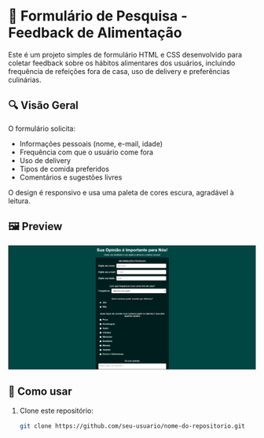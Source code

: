 # 📝 Formulário de Pesquisa - Feedback de Alimentação

Este é um projeto simples de formulário HTML e CSS desenvolvido para coletar feedback sobre os hábitos alimentares dos usuários, incluindo frequência de refeições fora de casa, uso de delivery e preferências culinárias.

## 🔍 Visão Geral

O formulário solicita:
- Informações pessoais (nome, e-mail, idade)
- Frequência com que o usuário come fora
- Uso de delivery
- Tipos de comida preferidos
- Comentários e sugestões livres

O design é responsivo e usa uma paleta de cores escura, agradável à leitura.

## 🖼️ Preview

![Preview do Formulário](/img/print.png)  

## 🚀 Como usar

1. Clone este repositório:
   ```bash
   git clone https://github.com/seu-usuario/nome-do-repositorio.git
